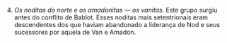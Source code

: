 ﻿4. *Os noditas do norte e os amadonitas — os vanitas.* Este grupo surgiu antes do conflito de Bablot. Esses noditas mais setentrionais eram descendentes dos que haviam abandonado a liderança de Nod e seus sucessores por aquela de Van e Amadon.